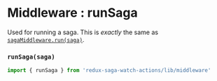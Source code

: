 # Middleware : runSaga

Used for running a saga. This is *exactly* the same as [`sagaMiddleware.run(saga)`](https://redux-saga.github.io/redux-saga/docs/api/index.html#middlewarerunsaga-args).

### `runSaga(saga)`

```js
import { runSaga } from 'redux-saga-watch-actions/lib/middleware'
```
